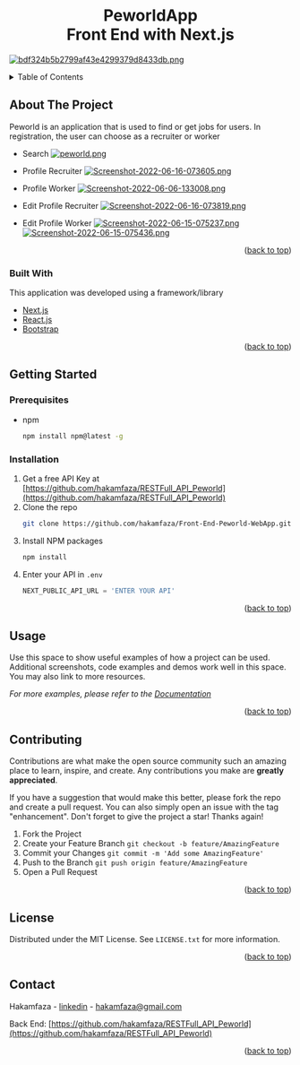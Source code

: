 <h1 align="center">PeworldApp<br>Front End with Next.js</h1>

<!-- PROJECT LOGO -->
[![bdf324b5b2799af43e4299379d8433db.png](https://i.postimg.cc/LXrzKD41/bdf324b5b2799af43e4299379d8433db.png)](https://postimg.cc/cgBKfQnx)



<!-- TABLE OF CONTENTS -->
<details>
  <summary>Table of Contents</summary>
  <ol>
    <li>
      <a href="#about-the-project">About The Project</a>
      <ul>
        <li><a href="#built-with">Built With</a></li>
      </ul>
    </li>
    <li>
      <a href="#getting-started">Getting Started</a>
      <ul>
        <li><a href="#prerequisites">Prerequisites</a></li>
        <li><a href="#installation">Installation</a></li>
      </ul>
    </li>
    <li><a href="#contributing">Contributing</a></li>
    <li><a href="#license">License</a></li>
    <li><a href="#contact">Contact</a></li>
  </ol>
</details>



<!-- ABOUT THE PROJECT -->
## About The Project

Peworld is an application that is used to find or get jobs for users. In registration, the user can choose as a recruiter or worker

- Search
[![peworld.png](https://i.postimg.cc/K81bHDVb/peworld.png)](https://postimg.cc/sMCbB7sH)

- Profile Recruiter
[![Screenshot-2022-06-16-073605.png](https://i.postimg.cc/XJHxmdtM/Screenshot-2022-06-16-073605.png)](https://postimg.cc/njmvQjHT)

- Profile Worker
[![Screenshot-2022-06-06-133008.png](https://i.postimg.cc/G2wbYTXC/Screenshot-2022-06-06-133008.png)](https://postimg.cc/WD8RczRW)

- Edit Profile Recruiter
  [![Screenshot-2022-06-16-073819.png](https://i.postimg.cc/sXN9wyZs/Screenshot-2022-06-16-073819.png)](https://postimg.cc/hzVdtkr5)

- Edit Profile Worker
[![Screenshot-2022-06-15-075237.png](https://i.postimg.cc/B6BfKY8T/Screenshot-2022-06-15-075237.png)](https://postimg.cc/MMHLkYmH)
[![Screenshot-2022-06-15-075436.png](https://i.postimg.cc/XJd7Dkrq/Screenshot-2022-06-15-075436.png)](https://postimg.cc/R6CBWfQx)

<p align="right">(<a href="#top">back to top</a>)</p>



### Built With

This application was developed using a framework/library

* [Next.js](https://nextjs.org/)
* [React.js](https://reactjs.org/)
* [Bootstrap](https://getbootstrap.com)

<p align="right">(<a href="#top">back to top</a>)</p>



<!-- GETTING STARTED -->
## Getting Started

### Prerequisites

* npm
  ```sh
  npm install npm@latest -g
  ```

### Installation

1. Get a free API Key at [https://github.com/hakamfaza/RESTFull_API_Peworld](https://github.com/hakamfaza/RESTFull_API_Peworld)
2. Clone the repo
   ```sh
   git clone https://github.com/hakamfaza/Front-End-Peworld-WebApp.git
   ```
3. Install NPM packages
   ```sh
   npm install
   ```
4. Enter your API in `.env`
   ```js
   NEXT_PUBLIC_API_URL = 'ENTER YOUR API'
   ```

<p align="right">(<a href="#top">back to top</a>)</p>



<!-- USAGE EXAMPLES -->
## Usage

Use this space to show useful examples of how a project can be used. Additional screenshots, code examples and demos work well in this space. You may also link to more resources.

_For more examples, please refer to the [Documentation](https://example.com)_

<p align="right">(<a href="#top">back to top</a>)</p>



<!-- CONTRIBUTING -->
## Contributing

Contributions are what make the open source community such an amazing place to learn, inspire, and create. Any contributions you make are **greatly appreciated**.

If you have a suggestion that would make this better, please fork the repo and create a pull request. You can also simply open an issue with the tag "enhancement".
Don't forget to give the project a star! Thanks again!

1. Fork the Project
2. Create your Feature Branch `git checkout -b feature/AmazingFeature`
3. Commit your Changes `git commit -m 'Add some AmazingFeature'`
4. Push to the Branch `git push origin feature/AmazingFeature`
5. Open a Pull Request

<p align="right">(<a href="#top">back to top</a>)</p>



<!-- LICENSE -->
## License

Distributed under the MIT License. See `LICENSE.txt` for more information.

<p align="right">(<a href="#top">back to top</a>)</p>



<!-- CONTACT -->
## Contact

Hakamfaza - [linkedin](https://www.linkedin.com/in/hakamfaza/) - hakamfaza@gmail.com

Back End: [https://github.com/hakamfaza/RESTFull_API_Peworld](https://github.com/hakamfaza/RESTFull_API_Peworld)

<p align="right">(<a href="#top">back to top</a>)</p>
